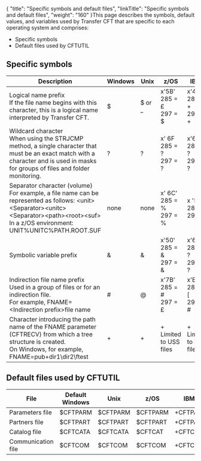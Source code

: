 {
    "title": "Specific symbols and default files",
    "linkTitle": "Specific symbols and default files",
    "weight": "160"
}This
page describes the symbols, default values, and variables used by Transfer
CFT that are specific to each operating system and comprises:

- Specific
    symbols
- Default
    files used by CFTUTIL

## Specific symbols


| Description  | Windows  | Unix  | z/OS  | IBM i  |
| --- | --- | --- | --- | --- |
| Logical name prefix<br/> If the file name begins with this character, this is a logical name interpreted by Transfer CFT. | $  | $ or _  | x'5B'<br/> 285 = £<br/> 297 = $ | x'4E'<br/> 285 = +<br/> 297 = + |
| Wildcard character<br/> When using the STRJCMP method, a single character that must be an exact match with a character and is used in masks for groups of files and folder monitoring. | ?  | ?  | x' 6F<br/> 285 = ?<br/> 297 = ? | x'6F'<br/> 285 = ?<br/> 297 = ? |
| Separator character (volume)<br/> For example, a file name can be represented as follows: &lt;unit&gt;&lt;Separator&gt;&lt;unitc&gt;&lt;Separator&gt;&lt;path&gt;&lt;root&gt;&lt;suf&gt;<br/> In a z/OS environment: UNIT%UNITC%PATH.ROOT.SUF | none  | none  | x' 6C'<br/> 285 = %<br/> 297 = % | x '5E'<br/> 285 = ;<br/> 297 = ; |
| Symbolic variable prefix  | &amp;  | &amp;  | x'50'<br/> 285 = &amp;<br/> 297 = &amp; | x'6F'<br/> 285 = ?<br/> 297 = ? |
| Indirection file name prefix<br/> Used in a group of files or for an indirection file.<br/> For example, FNAME=&lt;Indirection prefix&gt;file name | #  | @  | x'7B’<br/> 285 = #<br/> 297 = £ | x'B1'<br/> 285 = [<br/> 297 = # |
| Character introducing the path name of the FNAME parameter (CFTRECV) from which a tree structure is created.<br/> On Windows, for example, FNAME=pub\+dir1\dir2\ftest | +  | +  | +<br/> Limited to USS files | +<br/> Limited to HFS files |


## Default files used by CFTUTIL


| File | Default<br/> Windows | Unix | z/OS | IBM i |
| --- | --- | --- | --- | --- |
| Parameters file  | $CFTPARM  | $CFTPARM |  $CFTPARM |  +CFTPARM |
| Partners file  | $CFTPART  |  $CFTPART |  $CFTPART |  +CFTPART |
| Catalog file  | $CFTCATA |  $CFTCATA |  $CFTCAT |  +CFTCAT |
| Communication file  | $CFTCOM  |  $CFTCOM |  $CFTCOM |  +CFTCOM |

